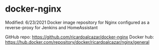 # docker-nginx

Modified: 6/23/2021
Docker image repository for Nginx configured as a reverse-proxy for Jenkins and HomeAssistant

GitHub repo: https://github.com/ricardoalcazar/docker-nginx
Docker hub: https://hub.docker.com/repository/docker/ricardoalcazar/nginx/general

